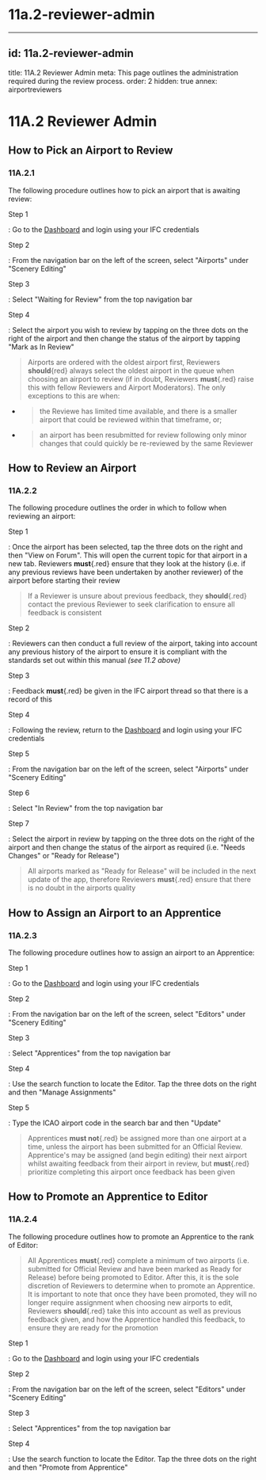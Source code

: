 # 11a.2-reviewer-admin

---

## id: 11a.2-reviewer-admin
title: 11A.2 Reviewer Admin
meta: This page outlines the administration required during the review process.
order: 2
hidden: true
annex: airportreviewers

# 11A.2 Reviewer Admin

## How to Pick an Airport to Review

### 11A.2.1

The following procedure outlines how to pick an airport that is awaiting review:

Step 1

: Go to the [Dashboard](https://dashboard.infiniteflight.com) and login using your IFC credentials

Step 2

: From the navigation bar on the left of the screen, select "Airports" under "Scenery Editing"

Step 3

: Select "Waiting for Review" from the top navigation bar

Step 4

: Select the airport you wish to review by tapping on the three dots on the right of the airport and then change the status of the airport by tapping "Mark as In Review"

> Airports are ordered with the oldest airport first, Reviewers **should**{red} always select the oldest airport in the queue when choosing an airport to review (if in doubt, Reviewers **must**{.red} raise this with fellow Reviewers and Airport Moderators). The only exceptions to this are when:

- > the Reviewe has limited time available, and there is a smaller airport that could be reviewed within that timeframe, or;
- > an airport has been resubmitted for review following only minor changes that could quickly be re-reviewed by the same Reviewer

## How to Review an Airport

### 11A.2.2

The following procedure outlines the order in which to follow when reviewing an airport:

Step 1

: Once the airport has been selected, tap the three dots on the right and then "View on Forum". This will open the current topic for that airport in a new tab. Reviewers **must**{.red} ensure that they look at the history (i.e. if any previous reviews have been undertaken by another reviewer) of the airport before starting their review

> If a Reviewer is unsure about previous feedback, they **should**{.red} contact the previous Reviewer to seek clarification to ensure all feedback is consistent

Step 2

: Reviewers can then conduct a full review of the airport, taking into account any previous history of the airport to ensure it is compliant with the standards set out within this manual *(see 11.2 above)*

Step 3

: Feedback **must**{.red} be given in the IFC airport thread so that there is a record of this

Step 4

: Following the review, return to the [Dashboard](https://dashboard.infiniteflight.com) and login using your IFC credentials

Step 5

: From the navigation bar on the left of the screen, select "Airports" under "Scenery Editing"

Step 6

: Select "In Review" from the top navigation bar

Step 7

: Select the airport in review by tapping on the three dots on the right of the airport and then change the status of the airport as required (i.e. "Needs Changes" or "Ready for Release")

> All airports marked as "Ready for Release" will be included in the next update of the app, therefore Reviewers **must**{.red} ensure that there is no doubt in the airports quality

## How to Assign an Airport to an Apprentice

### 11A.2.3

The following procedure outlines how to assign an airport to an Apprentice:

Step 1

: Go to the [Dashboard](https://dashboard.infiniteflight.com) and login using your IFC credentials

Step 2

: From the navigation bar on the left of the screen, select "Editors" under "Scenery Editing"

Step 3

: Select "Apprentices" from the top navigation bar

Step 4

: Use the search function to locate the Editor. Tap the three dots on the right and then "Manage Assignments"

Step 5

: Type the ICAO airport code in the search bar and then "Update"

> Apprentices **must not**{.red} be assigned more than one airport at a time, unless the airport has been submitted for an Official Review. Apprentice's may be assigned (and begin editing) their next airport whilst awaiting feedback from their airport in review, but **must**{.red} prioritize completing this airport once feedback has been given

## How to Promote an Apprentice to Editor

### 11A.2.4

The following procedure outlines how to promote an Apprentice to the rank of Editor:

> All Apprentices **must**{.red} complete a minimum of two airports (i.e. submitted for Official Review and have been marked as Ready for Release) before being promoted to Editor. After this, it is the sole discretion of Reviewers to determine when to promote an Apprentice. It is important to note that once they have been promoted, they will no longer require assignment when choosing new airports to edit, Reviewers **should**{.red} take this into account as well as previous feedback given, and how the Apprentice handled this feedback, to ensure they are ready for the promotion

Step 1

: Go to the [Dashboard](https://dashboard.infiniteflight.com) and login using your IFC credentials

Step 2

: From the navigation bar on the left of the screen, select "Editors" under "Scenery Editing"

Step 3

: Select "Apprentices" from the top navigation bar

Step 4

: Use the search function to locate the Editor. Tap the three dots on the right and then "Promote from Apprentice"

